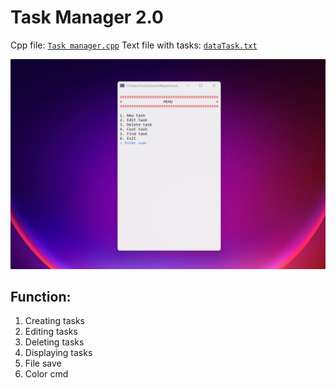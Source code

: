 # Task Manager 2.0

Cpp file: [`Task manager.cpp`](/Task%20manager/Task%20manager.cpp)
Text file with tasks: [`dataTask.txt`](/dataTask.txt)

![Image](/Image.png)

## Function:

1. Creating tasks
2. Editing tasks
3. Deleting tasks
4. Displaying tasks
5. File save
6. Color cmd
